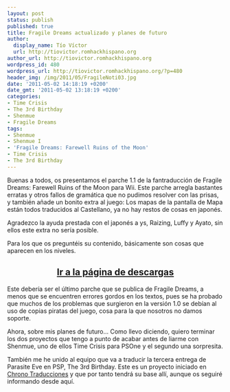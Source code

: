 ```yaml
---
layout: post
status: publish
published: true
title: Fragile Dreams actualizado y planes de futuro
author:
  display_name: Tío Víctor
  url: http://tiovictor.romhackhispano.org
author_url: http://tiovictor.romhackhispano.org
wordpress_id: 480
wordpress_url: http://tiovictor.romhackhispano.org/?p=480
header_img: /img/2011/05/FragileNoti03.jpg
date: '2011-05-02 14:18:19 +0200'
date_gmt: '2011-05-02 13:18:19 +0200'
categories:
- Time Crisis
- The 3rd Birthday
- Shenmue
- Fragile Dreams
tags:
- Shenmue
- Shenmue I
- 'Fragile Dreams: Farewell Ruins of the Moon'
- Time Crisis
- The 3rd Birthday
---
```

Buenas a todos, os presentamos el parche 1.1 de la fantraducción de Fragile Dreams: Farewell Ruins of the Moon para Wii. Este parche arregla bastantes erratas y otros fallos de gramática que no pudimos resolver con las prisas, y también añade un bonito extra al juego: Los mapas de la pantalla de Mapa están todos traducidos al Castellano, ya no hay restos de cosas en japonés.

Agradezco la ayuda prestada con el japonés a ys, Raizing, Luffy y Ayato, sin ellos este extra no sería posible.

Para los que os preguntéis su contenido, básicamente son cosas que aparecen en los niveles.

<h2 style="text-align: center;"><strong><a href="http://tiovictor.romhackhispano.org/fragile-dreams-farewell-ruins-of-the-moon/">Ir a la página de descargas</a></strong></h2>

Este debería ser el último parche que se publica de Fragile Dreams, a menos que se encuentren errores gordos en los textos, pues se ha probado que muchos de los problemas que surgieron en la versión 1.0 se debían al uso de copias piratas del juego, cosa para la que nosotros no damos soporte.

Ahora, sobre mis planes de futuro... Como llevo diciendo, quiero terminar los dos proyectos que tengo a punto de acabar antes de liarme con Shenmue, uno de ellos Time Crisis para PSOne y el segundo una sorpresita.

También me he unido al equipo que va a traducir la tercera entrega de Parasite Eve en PSP, The 3rd Birthday. Este es un proyecto iniciado en <a href="http://chronocrossesp.esforos.com/" target="_blank">Chrono Traducciones</a> y que por tanto tendrá su base allí, aunque os seguiré informando desde aquí.
